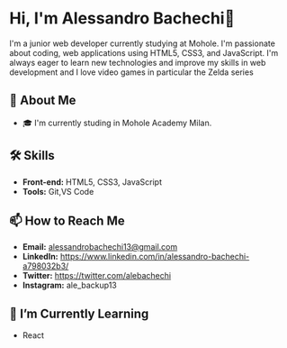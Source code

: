 # Hi, I'm Alessandro Bachechi👋

I'm a junior web developer currently studying at Mohole. I'm passionate about coding, web applications using HTML5, CSS3, and JavaScript.
I'm always eager to learn new technologies and improve my skills in web development 
and I love video games in particular the Zelda series

## 🚀 About Me

- 🎓 I'm currently studing in Mohole Academy Milan.

## 🛠️ Skills

- **Front-end:** HTML5, CSS3, JavaScript
- **Tools:** Git,VS Code


## 📫 How to Reach Me

- **Email:**  alessandrobachechi13@gmail.com
- **LinkedIn:** https://www.linkedin.com/in/alessandro-bachechi-a798032b3/
- **Twitter:** https://twitter.com/alebachechi
- **Instagram:** ale_backup13

## 🌱 I’m Currently Learning

- React

